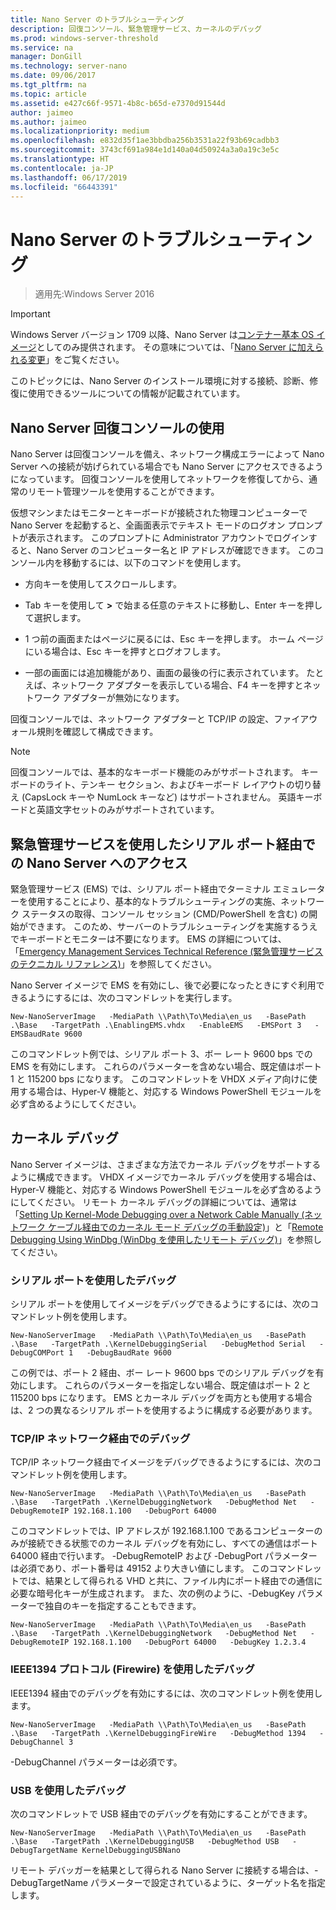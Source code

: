 ```yaml
---
title: Nano Server のトラブルシューティング
description: 回復コンソール、緊急管理サービス、カーネルのデバッグ
ms.prod: windows-server-threshold
ms.service: na
manager: DonGill
ms.technology: server-nano
ms.date: 09/06/2017
ms.tgt_pltfrm: na
ms.topic: article
ms.assetid: e427c66f-9571-4b8c-b65d-e7370d91544d
author: jaimeo
ms.author: jaimeo
ms.localizationpriority: medium
ms.openlocfilehash: e832d35f1ae3bbdba256b3531a22f93b69cadbb3
ms.sourcegitcommit: 3743cf691a984e1d140a04d50924a3a0a19c3e5c
ms.translationtype: HT
ms.contentlocale: ja-JP
ms.lasthandoff: 06/17/2019
ms.locfileid: "66443391"
---
```

# <a name="troubleshooting-nano-server"></a>Nano Server のトラブルシューティング

>適用先:Windows Server 2016

> [!IMPORTANT]
> Windows Server バージョン 1709 以降、Nano Server は[コンテナー基本 OS イメージ](/virtualization/windowscontainers/quick-start/using-insider-container-images#install-base-container-image)としてのみ提供されます。 その意味については、「[Nano Server に加えられる変更](nano-in-semi-annual-channel.md)」をご覧ください。 

このトピックには、Nano Server のインストール環境に対する接続、診断、修復に使用できるツールについての情報が記載されています。  
  
## <a name="using-the-nano-server-recovery-console"></a>Nano Server 回復コンソールの使用 
 
Nano Server は回復コンソールを備え、ネットワーク構成エラーによって Nano Server への接続が妨げられている場合でも Nano Server にアクセスできるようになっています。 回復コンソールを使用してネットワークを修復してから、通常のリモート管理ツールを使用することができます。  
  
仮想マシンまたはモニターとキーボードが接続された物理コンピューターで Nano Server を起動すると、全画面表示でテキスト モードのログオン プロンプトが表示されます。 このプロンプトに Administrator アカウントでログインすると、Nano Server のコンピューター名と IP アドレスが確認できます。 このコンソール内を移動するには、以下のコマンドを使用します。  
  
-   方向キーを使用してスクロールします。  
  
-   Tab キーを使用して **>** で始まる任意のテキストに移動し、Enter キーを押して選択します。  
  
-   1 つ前の画面またはページに戻るには、Esc キーを押します。 ホーム ページにいる場合は、Esc キーを押すとログオフします。  
  
-   一部の画面には追加機能があり、画面の最後の行に表示されています。 たとえば、ネットワーク アダプターを表示している場合、F4 キーを押すとネットワーク アダプターが無効になります。  
  
回復コンソールでは、ネットワーク アダプターと TCP/IP の設定、ファイアウォール規則を確認して構成できます。
> [!NOTE]
> 回復コンソールでは、基本的なキーボード機能のみがサポートされます。 キーボードのライト、テンキー セクション、およびキーボード レイアウトの切り替え (CapsLock キーや NumLock キーなど) はサポートされません。 英語キーボードと英語文字セットのみがサポートされています。

## <a name="accessing-nano-server-over-a-serial-port-with-emergency-management-services"></a>緊急管理サービスを使用したシリアル ポート経由での Nano Server へのアクセス  
緊急管理サービス (EMS) では、シリアル ポート経由でターミナル エミュレーターを使用することにより、基本的なトラブルシューティングの実施、ネットワーク ステータスの取得、コンソール セッション (CMD/PowerShell を含む) の開始ができます。 このため、サーバーのトラブルシューティングを実施するうえでキーボードとモニターは不要になります。 EMS の詳細については、「[Emergency Management Services Technical Reference (緊急管理サービスのテクニカル リファレンス)](https://technet.microsoft.com/library/cc784411(v=ws.10).aspx)」を参照してください。

Nano Server イメージで EMS を有効にし、後で必要になったときにすぐ利用できるようにするには、次のコマンドレットを実行します。  
  
`New-NanoServerImage   -MediaPath \\Path\To\Media\en_us   -BasePath .\Base   -TargetPath .\EnablingEMS.vhdx   -EnableEMS   -EMSPort 3   -EMSBaudRate 9600`  
  
このコマンドレット例では、シリアル ポート 3、ボー レート 9600 bps での EMS を有効にします。 これらのパラメーターを含めない場合、既定値はポート 1 と 115200 bps になります。 このコマンドレットを VHDX メディア向けに使用する場合は、Hyper-V 機能と、対応する Windows PowerShell モジュールを必ず含めるようにしてください。

## <a name="kernel-debugging"></a>カーネル デバッグ  
Nano Server イメージは、さまざまな方法でカーネル デバッグをサポートするように構成できます。 VHDX イメージでカーネル デバッグを使用する場合は、Hyper-V 機能と、対応する Windows PowerShell モジュールを必ず含めるようにしてください。 リモート カーネル デバッグの詳細については、通常は「[Setting Up Kernel-Mode Debugging over a Network Cable Manually (ネットワーク ケーブル経由でのカーネル モード デバッグの手動設定)](https://msdn.microsoft.com/library/windows/hardware/hh439346%28v=vs.85%29.aspx)」と「[Remote Debugging Using WinDbg (WinDbg を使用したリモート デバッグ)](https://msdn.microsoft.com/library/windows/hardware/hh451173%28v=vs.85%29.aspx)」を参照してください。  
  
### <a name="debugging-using-a-serial-port"></a>シリアル ポートを使用したデバッグ  
シリアル ポートを使用してイメージをデバッグできるようにするには、次のコマンドレット例を使用します。  
  
`New-NanoServerImage   -MediaPath \\Path\To\Media\en_us   -BasePath .\Base   -TargetPath .\KernelDebuggingSerial   -DebugMethod Serial   -DebugCOMPort 1   -DebugBaudRate 9600`  
  
この例では、ポート 2 経由、ボー レート 9600 bps でのシリアル デバッグを有効にします。 これらのパラメーターを指定しない場合、既定値はポート 2 と 115200 bps になります。 EMS とカーネル デバッグを両方とも使用する場合は、2 つの異なるシリアル ポートを使用するように構成する必要があります。  
  
### <a name="debugging-over-a-tcpip-network"></a>TCP/IP ネットワーク経由でのデバッグ  
TCP/IP ネットワーク経由でイメージをデバッグできるようにするには、次のコマンドレット例を使用します。  
  
`New-NanoServerImage   -MediaPath \\Path\To\Media\en_us   -BasePath .\Base   -TargetPath .\KernelDebuggingNetwork   -DebugMethod Net   -DebugRemoteIP 192.168.1.100   -DebugPort 64000`  
  
このコマンドレットでは、IP アドレスが 192.168.1.100 であるコンピューターのみが接続できる状態でのカーネル デバッグを有効にし、すべての通信はポート 64000 経由で行います。 -DebugRemoteIP および -DebugPort パラメーターは必須であり、ポート番号は 49152 より大きい値にします。 このコマンドレットでは、結果として得られる VHD と共に、ファイル内にポート経由での通信に必要な暗号化キーが生成されます。 また、次の例のように、-DebugKey パラメーターで独自のキーを指定することもできます。  
  
`New-NanoServerImage   -MediaPath \\Path\To\Media\en_us   -BasePath .\Base   -TargetPath .\KernelDebuggingNetwork   -DebugMethod Net   -DebugRemoteIP 192.168.1.100   -DebugPort 64000   -DebugKey 1.2.3.4`  
  
### <a name="debugging-using-the-ieee1394-protocol-firewire"></a>IEEE1394 プロトコル (Firewire) を使用したデバッグ  
IEEE1394 経由でのデバッグを有効にするには、次のコマンドレット例を使用します。  
  
`New-NanoServerImage   -MediaPath \\Path\To\Media\en_us   -BasePath .\Base   -TargetPath .\KernelDebuggingFireWire   -DebugMethod 1394   -DebugChannel 3`  
  
-DebugChannel パラメーターは必須です。  
  
### <a name="debugging-using-usb"></a>USB を使用したデバッグ  
次のコマンドレットで USB 経由でのデバッグを有効にすることができます。  
  
`New-NanoServerImage   -MediaPath \\Path\To\Media\en_us   -BasePath .\Base   -TargetPath .\KernelDebuggingUSB   -DebugMethod USB   -DebugTargetName KernelDebuggingUSBNano`  
  
リモート デバッガーを結果として得られる Nano Server に接続する場合は、-DebugTargetName パラメーターで設定されているように、ターゲット名を指定します。    
